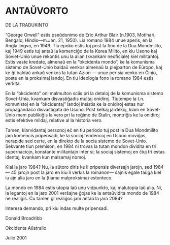 # ANTAŬVORTO

DE LA TRADUKINTO

“George Orwell” estis pseŭdonimo de Eric Arthur Blair (n.1903, Motihari, Bengalo, Hindio—m.Jan. 21, 1950). Lia romano 1984 unue aperis, en la Angla lingvo, en 1949. Tiu epoko estis tuj post la fino de la Dua Mondmilito, kaj 1949 estis tuj antaŭ la komenciĝo de la Korea Milito, en kiu Usono kaj Soviet-Unio unue rekontis unu la alian (kvankam neoficiale) kiel militantoj. Estis vaste kredate, almenaŭ en la “okcidenta mondo”, ke la komunisma sistemo de Sovet-Unio baldaŭ venkos almenaŭ la plejparton de Eŭropo, kaj ke ĝi baldaŭ ankaŭ venkos la tutan Azion — unue per sia venko en Ĉinio, poste en la proksimaj landoj. En tiu ideologia fono la romano 1984 estis verkita. 

En la “okcidento” oni malmulton sciis pri la detaloj de la komunisma sistemo Sovet-Unia, kvankam disvastiĝadis multaj onidiroj. Tiutempe la t.n. komunistoj en la “okcidentaj” landoj insistis ke la onidiroj estas nur propagandaĉo disvastigata de Usono. Post kelkaj jardekoj, kiam en Sovet-Unio mem publikiĝis la vero pri la reĝimo de Stalin, montriĝis ke la onidiroj estis efektive mildaj, relative al la historia vero. 

Tamen, klarvidantaj personoj eĉ en tiu periodo tuj post la Dua Mondmilito jam komencis pripensadi, ke la sociaj tendencoj en Usono moviĝas, nerapide sed certe, en la direkto de la socia sistemo de Sovet-Unio. Sekvante tiun premison, en 1984 ni trovas la tutan mondon dividita en tri supernaciojn, konstante militantajn inter si; la sociaj sistemoj en ĉiuj tri estas identaj, kvankam kun malsamaj nomoj. 

Kial la jaro 1984? Nu, la aŭtoro diris ke li pripensis diversajn jarojn, sed 1984 — 45 jarojn post la jaro en kiu li verkis la romanon— ŝajnis egale taŭga kiel iu ajn alia jaro en la (tiame malproksima) estonteco. 

La mondo en 1984 estis utopia laŭ unu vidpunkto, kaj malutopia laŭ alia. Ni, la legantoj en la jaro 2001 verŝajne ĝojas ke la antaŭvidita mondo de 1984 ne realiĝis. Ĉu tamen ĝi realiĝos jam antaŭ la jaro 2084? 

Interesa demando, pri kiu indas multe pripensadi. 

Donald Broadribb

Okcidenta Aŭstralio

Julio 2001
